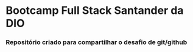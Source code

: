 # Bootcamp Full Stack Santander da DIO

### Repositório criado para compartilhar o desafio de git/github
